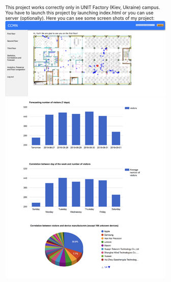 This project works correctly only in UNIT Factory (Kiev, Ukraine) campus.
You have to launch this project by launching index.html or you can use server (optionally).
Here you can see some screen shots of my project:
![First floor](https://github.com/ssupremus/CCMN/raw/master/screenshots/f1.png)
![Statistics](https://github.com/ssupremus/CCMN/raw/master/screenshots/statistics.png)